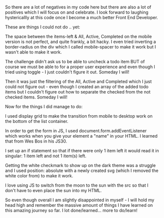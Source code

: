 So there are a lot of negatives in my code here but there are also a lot of positives which I will focus on and celebrate. I look forward to laughing hystericallly at this code once I become a much better Front End Developer.

These are things I could not do .. yet:

The space between the items-left & All, Active, Completed on the mobile version is not perfect, and quite frankly, a bit hacky. I even tried inverting a border-radius on the div which I called mobile-spacer to make it work but I wasn't able to make it work.

The challenge didn't ask us to be able to uncheck a todo item BUT of course we must be able to for a proper user experience and even though I tried using toggle - I just couldn't figure it out. Someday I will!

Then it was just the filtering of the All, Active and Completed which I just could not figure out - even though I created an array of the added todo items but I couldn't figure out how to separate the checked from the not checked items. Someday I will!

Now for the things I did manage to do:

I used display grid to make the transition from mobile to desktop work on the bottom of the list container.

In order to get the form in JS, I used document.form.addEventListener which works when you give your element a "name" in your HTML. I learned that from Wes Bos in his JS30.

I set up an if statement so that if there were only 1 item left it would read it in singular: 1 item left and not 1 item(s) left.

Getting the white checkmark to show up on the dark theme was a struggle and I used position: absolute with a newly created svg (which I removed the white color from) to make it work.

I love using JS to switch from the moon to the sun with the src so that I don't have to even place the sun into my HTML.

So even though overall I am slightly disappointed in myself - I will hold my head high and remember the massive amount of things I have learned on this amazing journey so far. I lot done/learned... more to do/learn!
